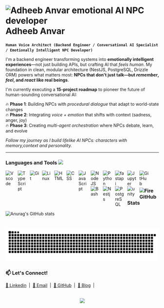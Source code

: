 # <img src="https://media.giphy.com/media/mGcNjsfWAjY5AEZNw6/giphy.gif" width="50" alt = "Adheeb Anvar emotional AI NPC developer"> Adheeb Anvar
**`Human Voice Architect (Backend Engineer / Conversational AI Specialist / Emotionally Intelligent NPC Developer)`**

I'm a backend engineer transforming systems into **emotionally intelligent experiences**—not just building APIs, but crafting AI that *feels human*. My foundation in clean, modular architecture (NestJS, PostgreSQL, Drizzle ORM) powers what matters most: **NPCs that don't just talk—but *remember*, *feel*, and *react* like real beings**.

I'm currently executing a **15-project roadmap** to pioneer the future of human-sounding conversational AI:

🔥 **Phase 1**: Building NPCs with *procedural dialogue* that adapt to world-state changes  
🔥 **Phase 2**: Integrating *voice + emotion* that shifts with context (sadness, anger, joy)  
🔥 **Phase 3**: Creating *multi-agent orchestration* where NPCs debate, learn, and evolve

*Follow my journey as I build lifelike AI NPCs: characters with memory,context and personality.*





---


### Languages and Tools <img src='https://user-images.githubusercontent.com/74038190/206662607-d9e7591e-bbf9-42f9-9386-29efc927bc16.gif' width="40"> 

<img align="left" alt="Vscode" width="30px" style="padding-right:10px;"  src="https://cdn.jsdelivr.net/gh/devicons/devicon@latest/icons/vscode/vscode-original.svg" />
<img align="left" alt="TypeScript" width="30px" style="padding-right:10px;" src="https://cdn.jsdelivr.net/gh/devicons/devicon/icons/typescript/typescript-plain.svg" />
<img align="left" alt="Git" width="30px" style="padding-right:10px;" src="https://cdn.jsdelivr.net/gh/devicons/devicon/icons/git/git-original.svg" />
<img align="left" alt="Linux" width="30px" style="padding-right:10px;" src="https://cdn.jsdelivr.net/gh/devicons/devicon/icons/linux/linux-original.svg" />
<img align="left" alt="HTML" width="30px" style="padding-right:10px;" src="https://cdn.jsdelivr.net/gh/devicons/devicon/icons/html5/html5-plain.svg" />
<img align="left" alt="CSS" width="30px" style="padding-right:10px;" src="https://cdn.jsdelivr.net/gh/devicons/devicon/icons/css3/css3-plain.svg" />
<img align="left" alt="JavaScript" width="30px" style="padding-right:10px;" src="https://cdn.jsdelivr.net/gh/devicons/devicon/icons/javascript/javascript-plain.svg" />
<img align="left" alt="NodeJS" width="30px" style="padding-right:10px;" src="https://cdn.jsdelivr.net/gh/devicons/devicon/icons/nodejs/nodejs-original.svg" />
<img align="left" alt="Python" width="30px" style="padding-right:10px;" src="https://cdn.jsdelivr.net/gh/devicons/devicon/icons/python/python-plain.svg" />
<img align="left" alt="fastapi" width="30px" style="padding-right:10px;" src="https://cdn.jsdelivr.net/gh/devicons/devicon@latest/icons/fastapi/fastapi-original.svg" />
<img align="left" alt="Jupyter" width="30px" style="padding-right:10px;" src="https://cdn.jsdelivr.net/gh/devicons/devicon@latest/icons/jupyter/jupyter-original.svg" />
<img align="left" alt="GitHub" width="30px" style="padding-right:10px;" src="https://cdn.jsdelivr.net/gh/devicons/devicon/icons/github/github-original.svg" />
<img align="left" alt="Bash" width="30px" style="padding-right:10px;" src="https://cdn.jsdelivr.net/gh/devicons/devicon/icons/bash/bash-original.svg" />
<img align = "left" alt = "Nestjs" width = "30px" style = "padding-right:10px" src="https://cdn.jsdelivr.net/gh/devicons/devicon@latest/icons/nestjs/nestjs-original.svg" />
<img align = "left" alt = "PostgreSQL" width = "30px" style = "padding-right:10px" src="https://cdn.jsdelivr.net/gh/devicons/devicon@latest/icons/postgresql/postgresql-original.svg" />
<img   align = "left" alt = "unity" width = "30px" style = "padding-right:10px" src="https://cdn.jsdelivr.net/gh/devicons/devicon@latest/icons/unity/unity-original.svg" />
<br />


#


### <img src="https://user-images.githubusercontent.com/74038190/216122041-518ac897-8d92-4c6b-9b3f-ca01dcaf38ee.png" alt="Fire" width="40" />  GitHub Stats
![Anurag's GitHub stats](https://github-readme-stats.vercel.app/api?username=adheeb2&show_icons=true&theme=radical)

#
![Snake animation Contribution Graph](https://raw.githubusercontent.com/Anmol-Baranwal/Anmol-Baranwal/output/github-contribution-grid-snake-dark.svg)

<h3>📫 <strong>Let's Connect!</strong></h3>
<a href = "https://www.linkedin.com/in/adheeb-anvar/">💼 Linkedin</a> &nbsp;|&nbsp;
<a href="mailto:adheebanvar2@gmail.com">📧 Email</a> &nbsp;|&nbsp;
<a href="https://github.com/adheeb2">🔗 GitHub</a> &nbsp;|&nbsp; 
<a href="https://hashnode.com/@adheeb">📝 Blog</a> &nbsp;|&nbsp;
<div align="center">
<br><br>
<img src="https://raw.githubusercontent.com/innng/innng/master/assets/kyubey.gif" height="40" />
<br><br><br>
  
</div>



